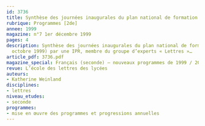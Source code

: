 ```yaml
---
id: 3736
title: Synthèse des journées inaugurales du plan national de formation
rubrique: Programmes [2de]
annee: 1999
magazine: n°7 1er décembre 1999
pages: 4
description: Synthèse des journées inaugurales du plan national de formation (27-28
  octobre 1999) par une IPR, membre du groupe d’experts « Lettres »…
article_pdf: 3736.pdf
magazine_special: Français (seconde) – nouveaux programmes de 1999 / 2000
revue: L’école des lettres des lycées
auteurs:
- Katherine Weinland
disciplines:
- lettres
niveau_etudes:
- seconde
programmes:
- mise en œuvre des programmes et progressions annuelles
---
```

